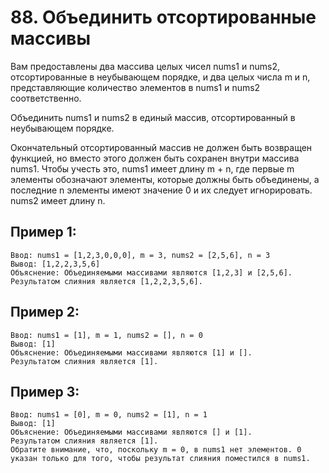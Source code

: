 # 88. Объединить отсортированные массивы

Вам предоставлены два массива целых чисел nums1 и nums2, отсортированные в неубывающем порядке, и два целых числа m и n, представляющие количество элементов в nums1 и nums2 соответственно.

Объединить nums1 и nums2 в единый массив, отсортированный в неубывающем порядке.

Окончательный отсортированный массив не должен быть возвращен функцией, но вместо этого должен быть сохранен внутри массива nums1. Чтобы учесть это, nums1 имеет длину m + n, где первые m элементы обозначают элементы, которые должны быть объединены, а последние n элементы имеют значение 0 и их следует игнорировать. nums2 имеет длину n.

## Пример 1:
    Ввод: nums1 = [1,2,3,0,0,0], m = 3, nums2 = [2,5,6], n = 3 
    Вывод: [1,2,2,3,5,6]
    Объяснение: Объединяемыми массивами являются [1,2,3] и [2,5,6].
    Результатом слияния является [1,2,2,3,5,6].

## Пример 2:
    Ввод: nums1 = [1], m = 1, nums2 = [], n = 0 
    Вывод: [1]
    Объяснение: Объединяемыми массивами являются [1] и [].
    Результатом слияния является [1].

## Пример 3:
    Ввод: nums1 = [0], m = 0, nums2 = [1], n = 1 
    Вывод: [1]
    Объяснение: Объединяемыми массивами являются [] и [1].
    Результатом слияния является [1].
    Обратите внимание, что, поскольку m = 0, в nums1 нет элементов. 0 указан только для того, чтобы результат слияния поместился в nums1.